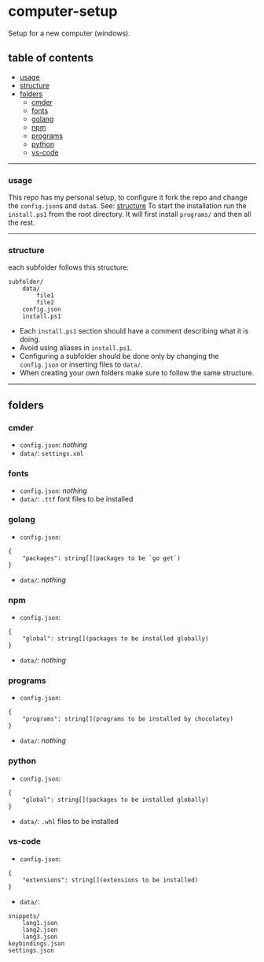 # computer-setup

Setup for a new computer (windows).

## table of contents

- [usage](#usage)
- [structure](#structure)
- [folders](#folders)
  - [cmder](#cmder)
  - [fonts](#fonts)
  - [golang](#golang)
  - [npm](#npm)
  - [programs](#programs)
  - [python](#python)
  - [vs-code](#vs-code)

---

### usage

This repo has my personal setup, to configure it fork the repo and change the `config.json`s and `data`s. See: [structure](#structure)
To start the installation run the `install.ps1` from the root directory. It will first install `programs/` and then all the rest.

---

### structure

each subfolder follows this structure:

```
subfolder/
	data/
		file1
		file2
	config.json
	install.ps1
```

- Each `install.ps1` section should have a comment describing what it is doing.
- Avoid using aliases in `install.ps1`.
- Configuring a subfolder should be done only by changing the `config.json` or inserting files to `data/`.
- When creating your own folders make sure to follow the same structure.

---

## folders

### cmder

- `config.json`: _nothing_
- `data/`: `settings.xml`

### fonts

- `config.json`: _nothing_
- `data/`: `.ttf` font files to be installed

### golang

- `config.json`:

```
{
	"packages": string[](packages to be `go get`)
}
```

- `data/`: _nothing_

### npm

- `config.json`:

```
{
	"global": string[](packages to be installed globally)
}
```

- `data/`: _nothing_

### programs

- `config.json`:

```
{
	"programs": string[](programs to be installed by chocolatey)
}
```

- `data/`: _nothing_

### python

- `config.json`:

```
{
	"global": string[](packages to be installed globally)
}
```

- `data/`: `.whl` files to be installed

### vs-code

- `config.json`:

```
{
	"extensions": string[](extensions to be installed)
}
```

- `data/`:

```
snippets/
	lang1.json
	lang2.json
	lang3.json
keybindings.json
settings.json
```
